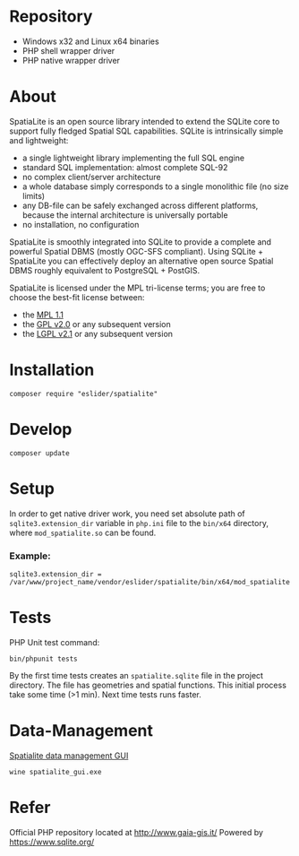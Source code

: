 Repository
================

* Windows x32 and Linux x64 binaries  
* PHP shell wrapper driver
* PHP native wrapper driver

About
=====

SpatiaLite is an open source library intended to extend the SQLite core to support fully fledged Spatial SQL capabilities.
SQLite is intrinsically simple and lightweight:

* a single lightweight library implementing the full SQL engine
* standard SQL implementation: almost complete SQL-92
* no complex client/server architecture
* a whole database simply corresponds to a single monolithic file (no size limits)
* any DB-file can be safely exchanged across different platforms, because the internal architecture is universally portable
* no installation, no configuration

SpatiaLite is smoothly integrated into SQLite to provide a complete and powerful Spatial DBMS (mostly OGC-SFS compliant).
Using SQLite + SpatiaLite you can effectively deploy an alternative open source Spatial DBMS roughly equivalent to PostgreSQL + PostGIS.

SpatiaLite is licensed under the MPL tri-license terms; you are free to choose the best-fit license between:

* the [MPL 1.1](http://www.mozilla.org/MPL/MPL-1.1.html) 
* the [GPL v2.0](http://www.gnu.org/licenses/gpl-2.0.html#TOC1) or any subsequent version
* the [LGPL v2.1](http://www.gnu.org/licenses/lgpl-2.1.html) or any subsequent version

Installation
============

`composer require "eslider/spatialite"`


Develop
=======

`composer update`

Setup 
=====

In order to get native driver work, you need set absolute path of `sqlite3.extension_dir` variable in `php.ini` file to the `bin/x64` directory, where `mod_spatialite.so` can be found.
### Example: 
`sqlite3.extension_dir = /var/www/project_name/vendor/eslider/spatialite/bin/x64/mod_spatialite`


Tests
=====

PHP Unit test command:

`bin/phpunit tests`

By the first time tests creates an `spatialite.sqlite` file in the project directory. 
The file has geometries and spatial functions. This initial process take some time (>1 min). 
Next time tests runs faster.

Data-Management
===============

[Spatialite data management GUI](https://www.gaia-gis.it/gaia-sins/windows-bin-amd64/spatialite-4.3.0a-win-amd64.7z)

```
wine spatialite_gui.exe
```

Refer
=====

Official PHP repository located at http://www.gaia-gis.it/
Powered by  https://www.sqlite.org/

